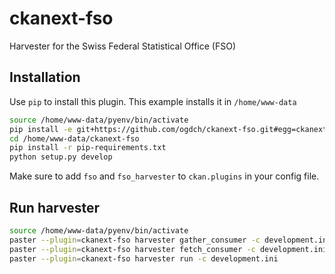 ckanext-fso
===========

Harvester for the Swiss Federal Statistical Office (FSO)

## Installation

Use `pip` to install this plugin. This example installs it in `/home/www-data`

```bash
source /home/www-data/pyenv/bin/activate
pip install -e git+https://github.com/ogdch/ckanext-fso.git#egg=ckanext-fso --src /home/www-data
cd /home/www-data/ckanext-fso
pip install -r pip-requirements.txt
python setup.py develop
```

Make sure to add `fso` and `fso_harvester` to `ckan.plugins` in your config file.

## Run harvester

```bash
source /home/www-data/pyenv/bin/activate
paster --plugin=ckanext-fso harvester gather_consumer -c development.ini &
paster --plugin=ckanext-fso harvester fetch_consumer -c development.ini &
paster --plugin=ckanext-fso harvester run -c development.ini
```
